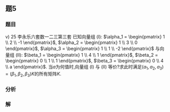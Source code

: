 ## 题5
### 题目
v) 25 李永乐六套数一二三第三套 
已知向量组
(I): $\alpha_1 = \begin{pmatrix} 1 \\ 2 \\ -1 \end{pmatrix}$, $\alpha_2 = \begin{pmatrix} 1 \\ 3 \\ 0 \end{pmatrix}$, $\alpha_3 = \begin{pmatrix} 1 \\ 1 \\ -2 \end{pmatrix}$ 与向量组 (II): $\beta_1 = \begin{pmatrix} 1 \\ 4 \\ 1 \end{pmatrix}$, $\beta_2 = \begin{pmatrix} 0 \\ 1 \\ 1 \end{pmatrix}$, $\beta_3 = \begin{pmatrix} 0 \\ 4 \\ a \end{pmatrix}$.
当$a$为何值时,向量组 (I) 与 (II) 等价?求此时满足$(a_1, a_2, a_3) = (\beta_1, \beta_2, \beta_3)K$的所有矩阵$K$.
### 分析

### 解